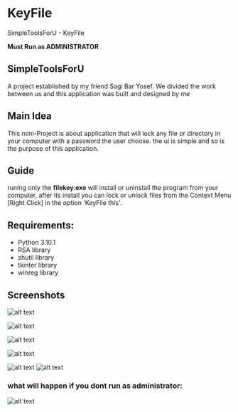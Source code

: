 # KeyFile
SimpleToolsForU - KeyFile

**Must Run as ADMINISTRATOR**
## SimpleToolsForU
A project established by my friend Sagi Bar Yosef. We divided the work between us and this application was built and designed by me

## Main Idea
This mini-Project is about application that will lock any file or directory in your computer with a password the user choose. the ui is simple and so is the purpose of this application.

## Guide
runing only the **filekey.exe** will install or uninstall the program from your computer, after its install you can lock or unlock files from the Context Menu [Right Click] in the option 'KeyFile this'.

## Requirements:
* Python 3.10.1
* RSA library
* shutil library
* tkinter library
* winreg library

## Screenshots
![alt text](https://cdn.discordapp.com/attachments/1005211638191890532/1043190659227590706/image.png)

![alt text](https://cdn.discordapp.com/attachments/1005211638191890532/1043190723517886554/image.png)

![alt text](https://cdn.discordapp.com/attachments/1005211638191890532/1043190891755622400/image.png)

![alt text](https://cdn.discordapp.com/attachments/1005211638191890532/1043190944511565834/image.png)

![alt text](https://cdn.discordapp.com/attachments/1005211638191890532/1043191047712419860/image.png)
![alt text](https://cdn.discordapp.com/attachments/1005211638191890532/1043191109242855424/image.png)

### what **will** happen if you dont run as administrator:
![alt text](https://cdn.discordapp.com/attachments/1005211638191890532/1043190818984427630/image.png)